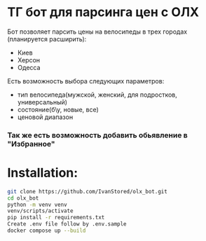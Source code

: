 # ТГ бот для парсинга цен с ОЛХ

Бот позволяет парсить цены на велосипеды в трех городах (планируется расширить):
- Киев
- Херсон
- Одесса

Есть возможность выбора следующих параметров:
- тип велосипеда(мужской, женский, для подростков, универсальный)
- состояние(б\у, новые, все)
- ценовой диапазон

###  Так же есть возможность добавить обьявление в "Избранное"

# Installation:

```sh
git clone https://github.com/IvanStored/olx_bot.git
cd olx_bot
python -m venv venv
venv/scripts/activate
pip install -r requirements.txt
Create .env file follow by .env.sample
docker compose up --build
```
